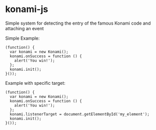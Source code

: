 konami-js
=========

Simple system for detecting the entry of the famous Konami code and attaching an event

Simple Example:

```
(function() {
  var konami = new Konami();
  konami.onSuccess = function () {
    alert('You win!');
  };
  konami.init();
}());
```

Example with specific target:
```
(function() {
  var konami = new Konami();
  konami.onSuccess = function () {
    alert('You win!');
  };
  konami.listenerTarget = document.getElementById('my_element');
  konami.init();
}());
```